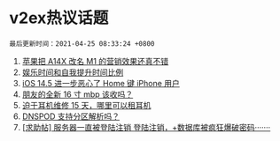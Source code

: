 # v2ex热议话题

`最后更新时间：2021-04-25 08:33:24 +0800`

1. [苹果把 A14X 改名 M1 的营销效果还真不错](https://www.v2ex.com/t/772919)
1. [娱乐时间和自我提升时间比例](https://www.v2ex.com/t/772866)
1. [iOS 14.5 进一步恶心了 Home 键 iPhone 用户](https://www.v2ex.com/t/772926)
1. [朋友的全新 16 寸 mbp 该收吗？](https://www.v2ex.com/t/772961)
1. [迫于耳机维修 15 天，哪里可以租耳机](https://www.v2ex.com/t/772892)
1. [DNSPOD 支持分区解析吗？](https://www.v2ex.com/t/772872)
1. [[求助帖] 服务器一直被登陆注销 登陆注销，+数据库被疯狂爆破密码·······](https://www.v2ex.com/t/772978)


